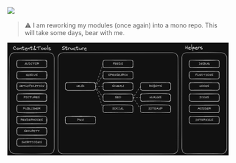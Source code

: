 [![](https://img.shields.io/github/issues/davidsneighbour/hugo-modules?color=%23559900&logo=github&style=for-the-badge)](https://github.com/davidsneighbour/hugo-modules/issues)

> :warning: I am reworking my modules (once again) into a mono repo. This will take some days, bear with me.

![](.github/structure.png)
